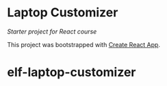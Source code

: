 # Laptop Customizer
_Starter project for React course_

This project was bootstrapped with [Create React App](https://github.com/facebook/create-react-app).
# elf-laptop-customizer
